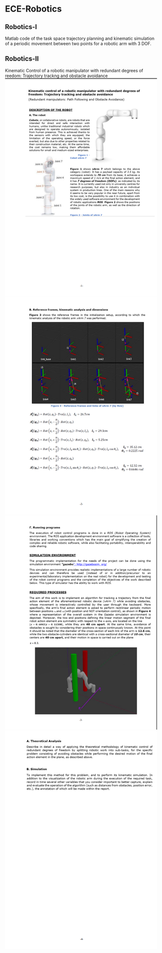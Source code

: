 # ECE-Robotics

## Robotics-I
Matlab code of the task space trajectory planning and kinematic simulation of a periodic movement between two points for a robotic arm with 3 DOF.

## Robotics-II
Kinematic Control of a robotic manipulator with redundant degrees of reedom: Trajectory trackng and obstacle avoidance <br/>
![Page1](https://github.com/christinetkn/ECE-Robotics/blob/main/robotics-II/PAGE1.png)
![Page2](https://github.com/christinetkn/ECE-Robotics/blob/main/robotics-II/PAGE2.png)
![Page3](https://github.com/christinetkn/ECE-Robotics/blob/main/robotics-II/PAGE3.png)
![Page4](https://github.com/christinetkn/ECE-Robotics/blob/main/robotics-II/PAGE4.png)
